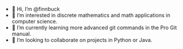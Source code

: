 - 👋 Hi, I’m @finnbuck
- 👀 I’m interested in discrete mathematics and math applications in computer science.
- 🌱 I’m currently learning more advanced git commands in the Pro Git manual.
- 💞️ I’m looking to collaborate on projects in Python or Java.

<!---
finnbuck/finnbuck is a ✨ special ✨ repository because its `README.md` (this file) appears on your GitHub profile.
You can click the Preview link to take a look at your changes.
--->
